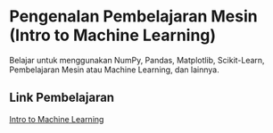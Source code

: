 # Pengenalan Pembelajaran Mesin (Intro to Machine Learning)

Belajar untuk menggunakan NumPy, Pandas, Matplotlib, Scikit-Learn, Pembelajaran Mesin atau Machine Learning, dan lainnya.

## Link Pembelajaran
[Intro to Machine Learning](https://www.udemy.com/intro-to-machine-learning/)
